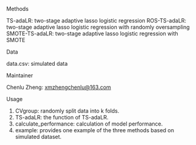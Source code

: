 Methods

TS-adaLR: two-stage adaptive lasso logistic regression
ROS-TS-adaLR: two-stage adaptive lasso logistic regression with randomly oversampling
SMOTE-TS-adaLR: two-stage adaptive lasso logistic regression with SMOTE

Data

data.csv: simulated data

Maintainer

Chenlu Zheng: xmzhengchenlu@163.com

Usage
1. CVgroup: randomly split data into k folds.
2. TS-adaLR: the function of TS-adaLR.
3. calculate_performance: calculation of model performance.
4. example: provides one example of the three methods based on simulated dataset.



